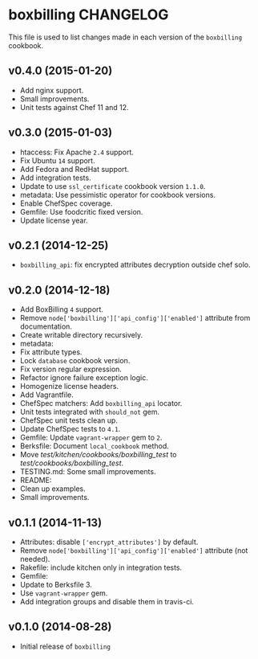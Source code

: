 boxbilling CHANGELOG
====================

This file is used to list changes made in each version of the `boxbilling` cookbook.

## v0.4.0 (2015-01-20)

* Add nginx support.
* Small improvements.
* Unit tests against Chef 11 and 12.

## v0.3.0 (2015-01-03)

* htaccess: Fix Apache `2.4` support.
* Fix Ubuntu `14` support.
* Add Fedora and RedHat support.
* Add integration tests.
* Update to use `ssl_certificate` cookbook version `1.1.0`.
* metadata: Use pessimistic operator for cookbook versions.
* Enable ChefSpec coverage.
* Gemfile: Use foodcritic fixed version.
* Update license year.

## v0.2.1 (2014-12-25)

* `boxbilling_api`: fix encrypted attributes decryption outside chef solo.

## v0.2.0 (2014-12-18)

* Add BoxBilling `4` support.
* Remove `node['boxbilling']['api_config']['enabled']` attribute from documentation.
* Create writable directory recursively.
* metadata:
 * Fix attribute types.
 * Lock `database` cookbook version.
* Fix version regular expression.
* Refactor ignore failure exception logic.
* Homogenize license headers.
* Add Vagrantfile.
* ChefSpec matchers: Add `boxbilling_api` locator.
* Unit tests integrated with `should_not` gem.
* ChefSpec unit tests clean up.
* Update ChefSpec tests to `4.1`.
* Gemfile: Update `vagrant-wrapper` gem to `2`.
* Berksfile: Document `local_cookbook` method.
* Move *test/kitchen/cookbooks/boxbilling_test* to *test/cookbooks/boxbilling_test*.
* TESTING.md: Some small improvements.
* README:
 * Clean up examples.
 * Small improvements.

## v0.1.1 (2014-11-13)

* Attributes: disable `['encrypt_attributes']` by default.
* Remove `node['boxbilling']['api_config']['enabled']` attribute (not needed).
* Rakefile: include kitchen only in integration tests.
* Gemfile:
 * Update to Berksfile 3.
 * Use `vagrant-wrapper` gem.
 * Add integration groups and disable them in travis-ci.

## v0.1.0 (2014-08-28)

* Initial release of `boxbilling`
